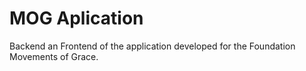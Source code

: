 # MOG Aplication
Backend an Frontend of the application developed for the Foundation Movements of Grace.
